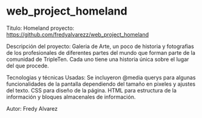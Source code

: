 # web_project_homeland
Titulo: Homeland
proyecto: https://github.com/fredyalvarezz/web_project_homeland


Descripción del proyecto: 
Galeria de Arte, un poco de historia y fotografias de los profesionales de diferentes partes del mundo que forman parte de la comunidad de TripleTen.
Cada uno tiene una historia única sobre el lugar del que procede.


Tecnologias y técnicas Usadas: 
Se incluyeron @media querys para algunas funcionalidades de la pantalla dependiendo del tamaño en pixeles y ajustes del texto.
CSS para diseño de la página.
HTML para estructura de la información y bloques almacenales de información.


Autor: Fredy Alvarez
